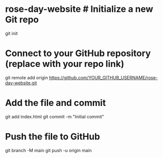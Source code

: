 # rose-day-website # Initialize a new Git repo
git init

# Connect to your GitHub repository (replace with your repo link)
git remote add origin https://github.com/YOUR_GITHUB_USERNAME/rose-day-website.git

# Add the file and commit
git add index.html
git commit -m "Initial commit"

# Push the file to GitHub
git branch -M main
git push -u origin main
